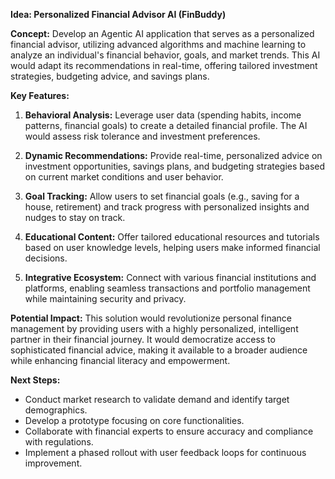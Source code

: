 **Idea: Personalized Financial Advisor AI (FinBuddy)**

**Concept:** 
Develop an Agentic AI application that serves as a personalized financial advisor, utilizing advanced algorithms and machine learning to analyze an individual's financial behavior, goals, and market trends. This AI would adapt its recommendations in real-time, offering tailored investment strategies, budgeting advice, and savings plans.

**Key Features:**

1. **Behavioral Analysis:** Leverage user data (spending habits, income patterns, financial goals) to create a detailed financial profile. The AI would assess risk tolerance and investment preferences.

2. **Dynamic Recommendations:** Provide real-time, personalized advice on investment opportunities, savings plans, and budgeting strategies based on current market conditions and user behavior.

3. **Goal Tracking:** Allow users to set financial goals (e.g., saving for a house, retirement) and track progress with personalized insights and nudges to stay on track.

4. **Educational Content:** Offer tailored educational resources and tutorials based on user knowledge levels, helping users make informed financial decisions.

5. **Integrative Ecosystem:** Connect with various financial institutions and platforms, enabling seamless transactions and portfolio management while maintaining security and privacy.

**Potential Impact:**
This solution would revolutionize personal finance management by providing users with a highly personalized, intelligent partner in their financial journey. It would democratize access to sophisticated financial advice, making it available to a broader audience while enhancing financial literacy and empowerment.

**Next Steps:**
- Conduct market research to validate demand and identify target demographics.
- Develop a prototype focusing on core functionalities.
- Collaborate with financial experts to ensure accuracy and compliance with regulations.
- Implement a phased rollout with user feedback loops for continuous improvement.